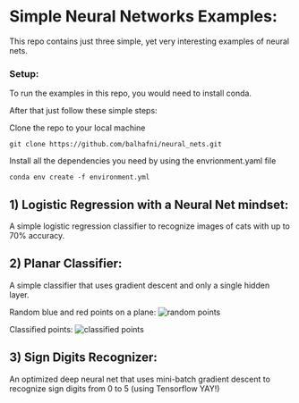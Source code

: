 # Simple Neural Networks Examples:

This repo contains just three simple, yet very interesting examples of neural nets.

### Setup:

To run the examples in this repo, you would need to install conda.

After that just follow these simple steps:

Clone the repo to your local machine
```
git clone https://github.com/balhafni/neural_nets.git
```
Install all the dependencies you need by using the envrionment.yaml file
```
conda env create -f environment.yml
```

## 1) Logistic Regression with a Neural Net mindset: 
A simple logistic regression classifier to recognize images of cats with up to 70% accuracy.

## 2) Planar Classifier:
A simple classifier that uses gradient descent and only a single hidden layer. 

Random blue and red points on a plane:
![random points](https://github.com/balhafni/neural_nets/blob/master/planar_classifier/results/planar_rand_points.png)

Classified points:
![classified points](https://github.com/balhafni/neural_nets/blob/master/planar_classifier/results/planar_after.png)
## 3) Sign Digits Recognizer:
An optimized deep neural net that uses mini-batch gradient descent to recognize sign digits from 0 to 5 (using Tensorflow YAY!)
